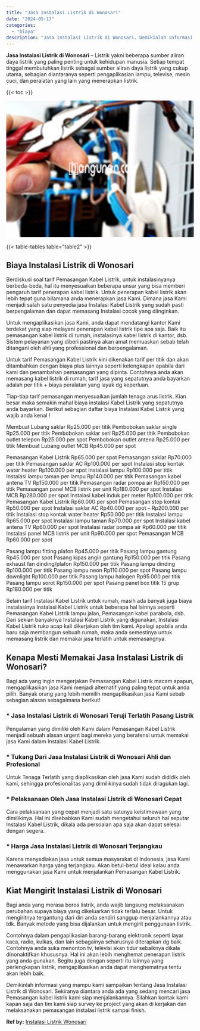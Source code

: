 ```yaml
---
title: "Jasa Instalasi Listrik di Wonosari"
date: "2024-05-17"
categories: 
  - "biaya"
description: "Jasa Instalasi Listrik di Wonosari. Demikinlah informasi yang mampu kami sampaikan tentang Jasa Instalasi Listrik di Wonosari. Sekiranya diantara anda ada ya..."
---
```


**Jasa Instalasi Listrik di Wonosari** – Listrik yakni beberapa sumber aliran daya listrik yang paling penting untuk kehidupan manusia. Setiap tempat tinggal membutuhkan listrik sebagai sumber aliran daya listrik yang cukup utama, sebagian diantaranya seperti pengaplikasian lampu, televise, mesin cuci, dan peralatan yang lain yang menerapkan listrik.

{{< toc >}}

![Jasa Instalasi Listrik di Wonosari](/images/instalasi-listrik-murah44.png)

{{< table-tables table="table2" >}}

## Biaya Instalasi Listrik di Wonosari

Berdiskusi soal tarif Pemasangan Kabel Listrik, untuk instalasinyanya berbeda-beda, hal itu menyesuaikan beberapa unsur yang bisa memberi pengaruh tarif penerapan kabel listrik. Untuk penerapan kabel listrik akan lebih tepat guna bilamana anda menerapkan jasa Kami. Dimana jasa Kami menjadi salah satu penyedia jasa Instalasi Kabel Listrik yang sudah pasti berpengalaman dan dapat memasang Instalasi cocok yang diinginkan.

Untuk mengaplikasikan jasa Kami, anda dapat mendatangi kantor Kami terdekat yang siap melayani penerapan kabel listrik tipe apa saja. Baik itu pemasangan kabel listrik di rumah, instalasinya kabel listrik di kantor, dsb. Sistem pelayanan yang diberi pastinya akan amat memuaskan sebab telah ditangani oleh ahli yang professional dan berpengalaman.

Untuk tarif Pemasangan Kabel Listrik kini dikenakan tarif per titik dan akan ditambahkan dengan biaya plus lainnya seperti kelengkapan apabila dari kami dan penambahan pemasangan yang dipinta. Contohnya anda akan memasang kabel listrik di rumah, tarif jasa yang sepatutnya anda bayarkan adalah per titik + biaya peralatan yang layak dg keperluan.

Tiap-tiap tarif pemasangan menyesuaikan jumlah tenaga arus listrik. Kian besar maka semakin mahal biaya instalasi Kabel Listrik yang sepatutnya anda bayarkan. Berikut sebagian daftar biaya Instalasi Kabel Listrik yang wajib anda kenal !

Membuat Lubang saklar Rp25.000 per titik Pembobokan saklar single Rp25.000 per titik Pembobokan saklar seri Rp25.000 per titik Pembobokan outlet telepon Rp25.000 per spot Pembobokan outlet antena Rp25.000 per titik Membuat Lubang outlet MCB Rp45.000 per spot

Pemasangan Kabel Listrik Rp65.000 per spot Pemasangan saklar Rp70.000 per titik Pemasangan saklar AC Rp100.000 per spot Instalasi stop kontak water heater Rp100.000 per spot Instalasi lampu Rp100.000 per titik Instalasi lampu taman per lampu Rp140.000 per titik Pemasangan kabel antena TV Rp150.000 per titik Pemasangan radar pompa air Rp150.000 per titik Pemasangan panel MCB listrik per unit Rp180.000 per spot Instalasi MCB Rp280.000 per spot Instalasi kabel induk per meter Rp100.000 per titik Pemasangan Kabel Listrik Rp60.000 per spot Pemasangan stop kontak Rp50.000 per spot Instalasi saklar AC Rp40.000 per spot – Rp200.000 per titik Instalasi stop kontak water heater Rp50.000 per titik Instalasi lampu Rp65.000 per spot Instalasi lampu taman Rp70.000 per spot Instalasi kabel antena TV Rp60.000 per spot Instalasi radar pompa air Rp60.000 per titik Instalasi panel MCB listrik per unit Rp90.000 per spot Pemasangan MCB Rp60.000 per spot

Pasang lampu fitting plafon Rp45.000 per titik Pasang lampu gantung Rp45.000 per spot Pasang kipas angin gantung Rp150.000 per titik Pasang exhaust fan dinding/plafon Rp150.000 per titik Pasang lampu dinding Rp100.000 per titik Pasang lampu neon Rp110.000 per spot Pasang lampu downlight Rp100.000 per titik Pasang lampu halogen Rp95.000 per titik Pasang lampu sorot Rp150.000 per spot Pasang panel box titik 15 grup Rp180.000 per titik

Selain tarif Instalasi Kabel Listrik untuk rumah, masih ada banyak juga biaya instalasinya Instalasi Kabel Listrik untuk beberapa hal lainnya seperti Pemasangan Kabel Listrik lampu jalan, Pemasangan kabel parabola, dsb. Dari sekian banyaknya Instalasi Kabel Listrik yang digunakan, Instalasi Kabel Listrik ruko acap kali dikerjakan oleh tim kami. Apalagi apabila anda baru saja membangun sebuah rumah, maka anda semestinya untuk memasang listrik dan memakai jasa terlatih untuk memasangnya.

## Kenapa Mesti Memakai Jasa Instalasi Listrik di Wonosari?

Bagi ada yang ingin mengerjakan Pemasangan Kabel Listrik macam apapun, mengaplikasikan jasa Kami menjadi alternatif yang paling tepat untuk anda pilih. Banyak orang yang lebih memilih mengaplikasikan jasa Kami sebab sebagian alasan sebagaimana berikut!

### \* Jasa Instalasi Listrik di Wonosari Teruji Terlatih Pasang Listrik

Pengalaman yang dimiliki oleh Kami dalam Pemasangan Kabel Listrik menjadi sebuah alasan urgent bagi mereka yang beratensi untuk memakai jasa Kami dalam Instalasi Kabel Listrik.

### \* Tukang Dari Jasa Instalasi Listrik di Wonosari Ahli dan Profesional

Untuk Tenaga Terlatih yang diaplikasikan oleh jasa Kami sudah dididik oleh kami, sehingga profesionalitas yang dimilikinya sudah tidak diragukan lagi.

### \* Pelaksanaan Oleh Jasa Instalasi Listrik di Wonosari Cepat

Cara pelaksanaan yang cepat menjadi satu satunya keistimewaan yang dimilikinya. Hal ini disebabkan Kami sudah mengetahui seluruh hal seputar Instalasi Kabel Listrik, dikala ada persoalan apa saja akan dapat selesai dengan segera.

### \* Harga Jasa Instalasi Listrik di Wonosari Terjangkau

Karena menyediakan jasa untuk semua masyarakat di Indonesia, jasa Kami menawarkan harga yang terjangkau. Akan betul-betul ideal kalau anda menggunakan jasa Kami untuk menjalankan Pemasangan Kabel Listrik.

## Kiat Mengirit Instalasi Listrik di Wonosari


Bagi anda yang merasa boros listrik, anda wajib langsung melaksanakan perubahan supaya biaya yang dikeluarkan tidak terlalu besar. Untuk mengiritnya tergantung dari diri anda sendiri sanggup menjalankannya atau tdk. Banyak metode yang bisa dijalankan untuk mengirit penggunaan listrik.

Contohnya dalam pengaplikasian barang-barang elektronik seperti layar kaca, radio, kulkas, dan lain sebagainya seharusnya diterapkan dg baik. Contohnya anda suka menonton tv, televisi akan tidur sebaiknya dikala dinonaktifkan khususnya. Hal ini akan lebih menghemat penerapan listrik yang anda gunakan. Begitu juga dengan seperti itu lainnya yang perlengkapan listrik, mengaplikasikan anda dapat menghematnya tentu akan lebih baik.

Demikinlah informasi yang mampu kami sampaikan tentang Jasa Instalasi Listrik di Wonosari. Sekiranya diantara anda ada yang sedang mencari jasa Pemasangan kabel listrik kami siap menjalankannya. Silahkan kontak kami kapan saja dan tim kami siap survey ke project yang akan di kerjakan dan melaksanakan pemasangan instalasi listrik sampai finish.

**Ref by:** [Instalasi Listrik Wonosari](https://id.wikipedia.org/wiki/Instalasi)
